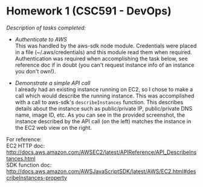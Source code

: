 Homework 1 (CSC591 - DevOps)
==========================

*Description of tasks completed:*

- *Authenticate to AWS*  
This was handled by the aws-sdk node module.  Credentials were placed in a file (~/.aws/credentials) and
this module read them when required.  Authentication was required when accomplishing the task below, see reference doc if in doubt (you can't request instance info of an instance you don't own!).

- *Demonstrate a simple API call*  
I already had an existing instance running on EC2, so I chose to make a call which would describe the
running instance.  This was accomplished with a call to aws-sdk's `describeInstances` function. This 
describes details about the instance such as public/private IP, public/private DNS name, image ID, etc.
As you can see in the provided screenshot, the instance described by the API call (on the left) matches the instance in the EC2 web view on the right.

For reference:  
EC2 HTTP doc: http://docs.aws.amazon.com/AWSEC2/latest/APIReference/API_DescribeInstances.html  
SDK function doc: http://docs.aws.amazon.com/AWSJavaScriptSDK/latest/AWS/EC2.html#describeInstances-property
